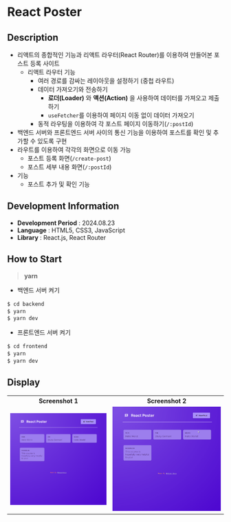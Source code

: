 # React Poster

## Description

- 리액트의 종합적인 기능과 리액트 라우터(React Router)를 이용하여 만들어본 포스트 등록 사이트
  - 리액트 라우터 기능
    - 여러 경로를 감싸는 레이아웃을 설정하기 (중첩 라우트)
    - 데이터 가져오기와 전송하기
      - **로더(Loader)** 와 **액션(Action)** 을 사용하여 데이터를 가져오고 제출하기
      - `useFetcher`를 이용하여 페이지 이동 없이 데이터 가져오기
    - 동적 라우팅을 이용하여 각 포스트 페이지 이동하기(`/:postId`)
- 백엔드 서버와 프론트엔드 서버 사이의 통신 기능을 이용하여 포스트를 확인 및 추가할 수 있도록 구현
- 라우트를 이용하여 각각의 화면으로 이동 가능
  - 포스트 등록 화면(`/create-post`)
  - 포스트 세부 내용 화면(`/:postId`)
- 기능
  - 포스트 추가 및 확인 기능

## Development Information

- **Development Period** : 2024.08.23
- **Language** : HTML5, CSS3, JavaScript
- **Library** : React.js, React Router

## How to Start

> **yarn**

- 백엔드 서버 켜기

```bash
$ cd backend
$ yarn
$ yarn dev
```

- 프론트엔드 서버 켜기

```bash
$ cd frontend
$ yarn
$ yarn dev
```

## Display

<table>
<tr>
  <th>Screenshot 1</th>
  <th>Screenshot 2</th>
</tr>
<tr>
  <td><img src="./picture1.png" alt="메인 화면" width=500 /></td>
  <td><img src="./picture2.gif" alt="메인 화면" width=580 /></td>
</tr>
</table>
